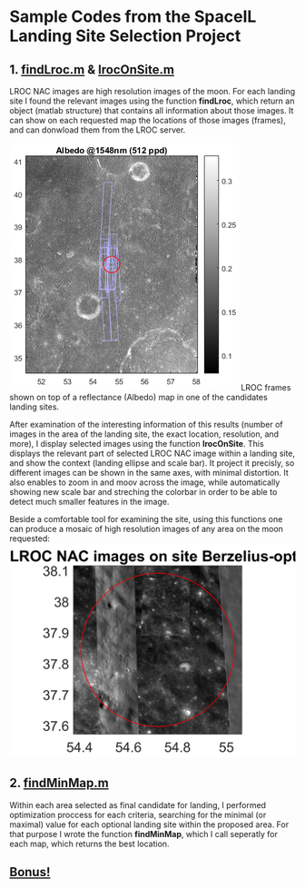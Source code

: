 # Sample Codes from the SpaceIL Landing Site Selection Project 

## 1. [findLroc.m](findLroc.m) & [lrocOnSite.m](lrocOnSite.m)
LROC NAC images are high resolution images of the moon. For each landing site I found the relevant images using the function **findLroc**, which return an object (matlab structure) that contains all information about those images. It can show on each requested map the locations of those images (frames), and can donwload them from the LROC server. 

![LROC_frames](albedo_with_LROC_frames.png)
LROC frames shown on top of a reflectance (Albedo) map in one of the candidates landing sites. 

After examination of the interesting information of this results (number of images in the area of the landing site, the exact location, resolution, and more), I display selected images using the function **lrocOnSite**. 
This displays the relevant part of selected LROC NAC image within a landing site, and show the context (landing ellipse and scale bar). It project it precisly, so different images can be shown in the same axes, with minimal distortion. It also enables to zoom in and moov across the image, while automatically showing new scale bar and streching the colorbar in order to be able to detect much smaller features in the image. 

Beside a comfortable tool for examining the site, using this functions one can produce a mosaic of high resolution images of any area on the moon requested: 
![lrocoverlay](lrocOverlay.png)


## 2. [findMinMap.m](findMinMap.m)
Within each area selected as final candidate for landing, I performed optimization proccess for each criteria, searching for the minimal (or maximal) value for each optional landing site within the proposed area. For that purpose I wrote the function **findMinMap**, which I call seperatly for each map, which returns the best location. 

## [Bonus!](landing.gif)
